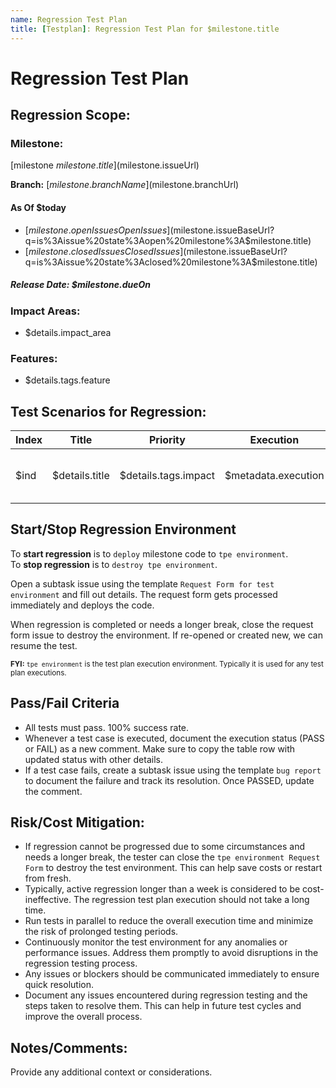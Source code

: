```yaml
---
name: Regression Test Plan
title: [Testplan]: Regression Test Plan for $milestone.title
---
```


# Regression Test Plan

## Regression Scope:

### Milestone:

[milestone $milestone.title]($milestone.issueUrl)

**Branch:** [$milestone.branchName]($milestone.branchUrl)

#### As Of $today

- [$milestone.openIssues Open Issues]($milestone.issueBaseUrl?q=is%3Aissue%20state%3Aopen%20milestone%3A$milestone.title)
- [$milestone.closedIssues Closed Issues]($milestone.issueBaseUrl?q=is%3Aissue%20state%3Aclosed%20milestone%3A$milestone.title)

##### Release Date: $milestone.dueOn

### Impact Areas:

- $details.impact_area

### Features:

- $details.tags.feature

## Test Scenarios for Regression:

| Index | Title          | Priority             | Execution           | Status  | Test case Id                                                                                                           |
| ----- | -------------- | -------------------- | ------------------- | ------- | ---------------------------------------------------------------------------------------------------------------------- |
| $ind  | $details.title | $details.tags.impact | $metadata.execution | Pending | [$metadata.id](https://github.com/rajexcited/personal-finance-ui/blob/testing/test-cases/$metadata.relative_file_path) |

## Start/Stop Regression Environment

To **start regression** is to `deploy` milestone code to `tpe environment`.  
To **stop regression** is to `destroy tpe environment`.

Open a subtask issue using the template `Request Form for test environment` and fill out details. The request form gets processed immediately and deploys the code.

When regression is completed or needs a longer break, close the request form issue to destroy the environment. If re-opened or created new, we can resume the test.

<small>**FYI:** `tpe environment` is the test plan execution environment. Typically it is used for any test plan executions.</small>

## Pass/Fail Criteria

- All tests must pass. 100% success rate.
- Whenever a test case is executed, document the execution status (PASS or FAIL) as a new comment. Make sure to copy the table row with updated status with other details.
- If a test case fails, create a subtask issue using the template `bug report` to document the failure and track its resolution. Once PASSED, update the comment.

## Risk/Cost Mitigation:

- If regression cannot be progressed due to some circumstances and needs a longer break, the tester can close the `tpe environment Request Form` to destroy the test environment. This can help save costs or restart from fresh.
- Typically, active regression longer than a week is considered to be cost-ineffective. The regression test plan execution should not take a long time.
- Run tests in parallel to reduce the overall execution time and minimize the risk of prolonged testing periods.
- Continuously monitor the test environment for any anomalies or performance issues. Address them promptly to avoid disruptions in the regression testing process.
- Any issues or blockers should be communicated immediately to ensure quick resolution.
- Document any issues encountered during regression testing and the steps taken to resolve them. This can help in future test cycles and improve the overall process.

## Notes/Comments:

Provide any additional context or considerations.
